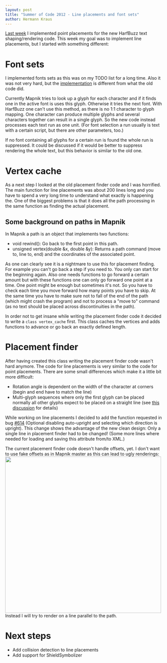 ```yaml
---
layout: post
title: "Summer of Code 2012 - Line placements and font sets"
author: Hermann Kraus
---
```


[Last week](http://mapnik.org/news/2012/07/31/gsoc2012-status6) I implemented
point placements for the new HarfBuzz text shaping/rendering code. This week
my goal was to implement line placements, but I started with something different:

# Font sets
I implemented fonts sets as this was on my TODO list for a long time. Also it
was not very hard, but the [implementation](https://github.com/mapnik/mapnik/commit/c529bf7b0681ac95499894f010ae34af8c1af5f4)
is different from what the old code did.

Currently Mapnik tries to look up a glyph for each character and if it finds one
in the active font is uses this glyph. Otherwise it tries the next font.
With HarfBuzz one can't use this method, as there is no 1:1 character to glyph
mapping. One character can produce multiple glyphs and several characters together
can result in a single glyph. So the new code instead processes each text run
as one unit. (For font selection a run usually is text with a certain script,
but there are other parameters, too.)

If no font containing all glyphs for a certain run is found the whole run
is suppressed. It could be discussed if it would be better to suppress rendering
the whole text, but this behavior is similar to the old one.


# Vertex cache
As a next step I looked at the old placement finder code and I was horrified.
The main function for line placements was about 200 lines long and you have to
spend a very long time to understand what exactly is happening the. One of the
biggest problems is that it does all the path processing in the same function
as finding the actual placement.

## Some background on paths in Mapnik
In Mapnik a path is an object that implements two functions:

* void rewind(): Go back to the first point in this path.
* unsigned vertex(double &x, double &y): Returns a path command (move to,
  line to, end) and the coordinates of the associated point.

As one can clearly see it is a nightmare to use this for placement finding. For
example you can't go back a step if you need to. You only can start for the
beginning again. Also one needs functions to go forward a certain amount but with
these functions one can only go forward one point at a time. One point might be
enough but sometimes it's not. So you have to check each time you move forward
how many points you have to skip. At the same time you have to make sure not to
fall of the end of the path (which might crash the program) and not to process
a "move to" command (as no text should be placed across discontinuities in the
path).

In order not to get insane while writing the placement finder code it decided
to write a ``class vertex_cache`` first. This class caches the vertices and
adds functions to advance or go back an exactly defined length.

# Placement finder
After having created this class writing the placement finder code wasn't hard
anymore. The code for line placements is very similar to the code for point
placements. There are some small differences which make it a little bit more
difficult:

* Rotation angle is dependent on the width of the character at corners (begin
 and end have to match the line)
* Multi-glyph sequences where only the first glyph can be placed normally all
  other glyphs expect to be placed on a straight line (see [this discussion](https://github.com/mapnik/mapnik/issues/1208#issuecomment-7513988) for
  details)

While working on line placements I decided to add the function requested
in bug [#614](https://github.com/mapnik/mapnik/issues/614) (Optional disabling
auto-upright and selecting which direction is upright). This change shows the
advantage of the new clean design: Only a single line in placement finder had
to be changed! (Some more lines where needed for loading and saving this
attribute from/to XML.)

The current placement finder code doesn't handle offsets, yet. I don't want
to use fake offsets as in Mapnik master as this can lead to ugly renderings:
<a href="https://github.com/mapnik/mapnik/diff_blob/620f3f943e2a6e165d008fa3f84aa97a0abdecda/tests/visual_tests/images/line-offset-900-reference.png?raw=true"><img width="500" src="https://github.com/mapnik/mapnik/diff_blob/620f3f943e2a6e165d008fa3f84aa97a0abdecda/tests/visual_tests/images/line-offset-900-reference.png?raw=true" /></a>
Instead I will try to render on a line parallel to the path.


# Next steps
* Add collision detection to line placements
* Add support for ShieldSymbolizer